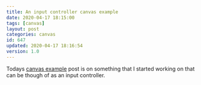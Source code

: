 ```yaml
---
title: An input controller canvas example
date: 2020-04-17 18:15:00
tags: [canvas]
layout: post
categories: canvas
id: 647
updated: 2020-04-17 18:16:54
version: 1.0
---
```


Todays [canvas example](/2020/03/23/canvas-example/) post is on something that I started working on that can be though of as an input controller.

<!-- more -->
